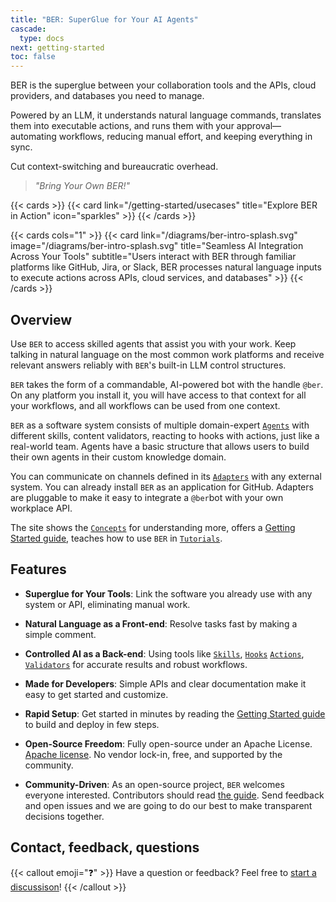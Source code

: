 ```yaml
---
title: "BER: SuperGlue for Your AI Agents"
cascade:
  type: docs
next: getting-started
toc: false
---
```



BER is the superglue between your collaboration tools and the APIs, cloud providers, and databases you need to manage.

Powered by an LLM, it understands natural language commands, translates them into executable actions, and runs them with your approval—automating workflows, reducing manual effort, and keeping everything in sync.

Cut context-switching and bureaucratic overhead.

>_"Bring Your Own BER!"_

{{< cards >}}
  {{< card link="/getting-started/usecases" title="Explore BER in Action" icon="sparkles" >}}
{{< /cards >}}

{{< cards cols="1" >}}
  {{< card link="/diagrams/ber-intro-splash.svg" image="/diagrams/ber-intro-splash.svg" title="Seamless AI Integration Across Your Tools" subtitle="Users interact with BER through familiar platforms like GitHub, Jira, or Slack, BER processes natural language inputs to execute actions across APIs, cloud services, and databases" >}}
{{< /cards >}}


## Overview
Use `BER` to access skilled agents that assist you with your work. Keep talking in natural language on the most common work platforms and receive relevant answers reliably with `BER`'s built-in LLM control structures.

`BER` takes the form of a commandable, AI-powered bot with the handle `@ber`. On any platform you install it, you will have access to that context for all your workflows, and all workflows can be used from one context.

`BER` as a software system consists of multiple domain-expert [`Agents`](/concepts/agent) with different skills, content validators, reacting to hooks with actions, just like a real-world team. Agents have a basic structure that allows users to build their own agents in their custom knowledge domain.

You can communicate on channels defined in its [`Adapters`](/concepts/adapter) with any external system. You can already install `BER` as an application for GitHub. Adapters are pluggable to make it easy to integrate a `@ber`bot with your own workplace API.

The site shows the [`Concepts`](/concepts) for understanding more, offers a [Getting Started guide](/getting-started), teaches how to use `BER` in [`Tutorials`](/tutorials).

## Features
- **Superglue for Your Tools**:
Link the software you already use with any system or API, eliminating manual work.

- **Natural Language as a Front-end**:
Resolve tasks fast by making a simple comment.

- **Controlled AI as a Back-end**:
Using tools like [`Skills`](/references/glossary#Skills), [`Hooks`](/references/glossary#Hooks) [`Actions`](/references/glossary#Actions), [`Validators`](/references/glossary#Validators) for accurate results and robust workflows.

- **Made for Developers**:
Simple APIs and clear documentation make it easy to get started and customize.

- **Rapid Setup**:
Get started in minutes by reading the [Getting Started guide](/getting-started) to build and deploy in few steps.

- **Open-Source Freedom**:
Fully open-source under an Apache License. [Apache license](https://github.com/berbyte/ber-os/blob/main/LICENSE). No vendor lock-in, free, and supported by the community.

- **Community-Driven**:
As an open-source project, `BER` welcomes everyone interested. Contributors should read [the guide](https://github.com/berbyte/ber-os/blob/main/.github/CONTRIBUTING.md). Send feedback and open issues and we are going to do our best to make transparent decisions together.

## Contact, feedback, questions
{{< callout emoji="❓" >}}
  Have a question or feedback? Feel free to [start a discussison](https://github.com/berbyte/ber-os/discussions/new/choose)!
{{< /callout >}}
